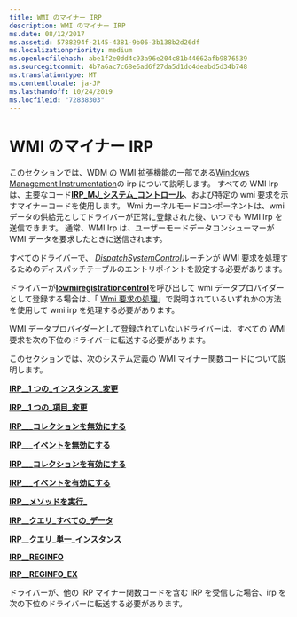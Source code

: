 ```yaml
---
title: WMI のマイナー IRP
description: WMI のマイナー IRP
ms.date: 08/12/2017
ms.assetid: 5788294f-2145-4381-9b06-3b138b2d26df
ms.localizationpriority: medium
ms.openlocfilehash: abe1f2e0dd4c93a96e204c81b44662afb9876539
ms.sourcegitcommit: 4b7a6ac7c68e6ad6f27da5d1dc4deabd5d34b748
ms.translationtype: MT
ms.contentlocale: ja-JP
ms.lasthandoff: 10/24/2019
ms.locfileid: "72838303"
---
```

# <a name="wmi-minor-irps"></a>WMI のマイナー IRP





このセクションでは、WDM の WMI 拡張機能の一部である[Windows Management Instrumentation](https://docs.microsoft.com/windows-hardware/drivers/kernel/implementing-wmi)の irp について説明します。 すべての WMI Irp は、主要なコード[**IRP\_MJ\_システム\_コントロール**](irp-mj-system-control.md)、および特定の wmi 要求を示すマイナーコードを使用します。 Wmi カーネルモードコンポーネントは、wmi データの供給元としてドライバーが正常に登録された後、いつでも WMI Irp を送信できます。 通常、WMI Irp は、ユーザーモードデータコンシューマーが WMI データを要求したときに送信されます。

すべてのドライバーで、 [*DispatchSystemControl*](https://docs.microsoft.com/windows-hardware/drivers/ddi/wdm/nc-wdm-driver_dispatch)ルーチンが WMI 要求を処理するためのディスパッチテーブルのエントリポイントを設定する必要があります。

ドライバーが[**Iowmiregistrationcontrol**](https://docs.microsoft.com/windows-hardware/drivers/ddi/wdm/nf-wdm-iowmiregistrationcontrol)を呼び出して wmi データプロバイダーとして登録する場合は、「 [Wmi 要求の処理](https://docs.microsoft.com/windows-hardware/drivers/kernel/handling-wmi-requests)」で説明されているいずれかの方法を使用して wmi irp を処理する必要があります。

WMI データプロバイダーとして登録されていないドライバーは、すべての WMI 要求を次の下位のドライバーに転送する必要があります。

このセクションでは、次のシステム定義の WMI マイナー関数コードについて説明します。

[**IRP\_\_1 つの\_インスタンス\_変更**](irp-mn-change-single-instance.md)

[**IRP\_\_1 つの\_項目\_変更**](irp-mn-change-single-item.md)

[**IRP\_\_\_コレクションを無効にする**](irp-mn-disable-collection.md)

[**IRP\_\_\_イベントを無効にする**](irp-mn-disable-events.md)

[**IRP\_\_\_コレクションを有効にする**](irp-mn-enable-collection.md)

[**IRP\_\_\_イベントを有効にする**](irp-mn-enable-events.md)

[**IRP\_\_メソッドを実行\_** ](irp-mn-execute-method.md)

[**IRP\_\_クエリ\_すべての\_データ**](irp-mn-query-all-data.md)

[**IRP\_\_クエリ\_単一\_インスタンス**](irp-mn-query-single-instance.md)

[**IRP\_\_REGINFO**](irp-mn-reginfo.md)

[**IRP\_\_REGINFO\_EX**](irp-mn-reginfo-ex.md)

ドライバーが、他の IRP マイナー関数コードを含む IRP を受信した場合、irp を次の下位のドライバーに転送する必要があります。

 

 




